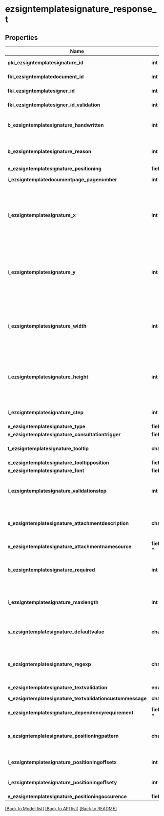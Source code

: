 # ezsigntemplatesignature_response_t

## Properties
Name | Type | Description | Notes
------------ | ------------- | ------------- | -------------
**pki_ezsigntemplatesignature_id** | **int** | The unique ID of the Ezsigntemplatesignature | 
**fki_ezsigntemplatedocument_id** | **int** | The unique ID of the Ezsigntemplatedocument | 
**fki_ezsigntemplatesigner_id** | **int** | The unique ID of the Ezsigntemplatesigner | 
**fki_ezsigntemplatesigner_id_validation** | **int** | The unique ID of the Ezsigntemplatesigner | [optional] 
**b_ezsigntemplatesignature_handwritten** | **int** | Whether the Ezsigntemplatesignature must be handwritten or not when eEzsigntemplatesignatureType &#x3D; Signature. | [optional] 
**b_ezsigntemplatesignature_reason** | **int** | Whether the Ezsigntemplatesignature must include a reason or not when eEzsigntemplatesignatureType &#x3D; Signature. | [optional] 
**e_ezsigntemplatesignature_positioning** | **field_e_ezsigntemplatesignature_positioning_t \*** |  | [optional] 
**i_ezsigntemplatedocumentpage_pagenumber** | **int** | The page number in the Ezsigntemplatedocument | 
**i_ezsigntemplatesignature_x** | **int** | The X coordinate (Horizontal) where to put the Ezsigntemplatesignature on the page.  Coordinate is calculated at 100dpi (dot per inch). So for example, if you want to put the Ezsigntemplatesignature 2 inches from the left border of the page, you would use \&quot;200\&quot; for the X coordinate. | [optional] 
**i_ezsigntemplatesignature_y** | **int** | The Y coordinate (Vertical) where to put the Ezsigntemplatesignature on the page.  Coordinate is calculated at 100dpi (dot per inch). So for example, if you want to put the Ezsigntemplatesignature 3 inches from the top border of the page, you would use \&quot;300\&quot; for the Y coordinate. | [optional] 
**i_ezsigntemplatesignature_width** | **int** | The width of the Ezsigntemplatesignature.  Size is calculated at 100dpi (dot per inch). So for example, if you want the Ezsigntemplatesignature to have a width of 2 inches, you would use \&quot;200\&quot; for the iEzsigntemplatesignatureWidth. | [optional] 
**i_ezsigntemplatesignature_height** | **int** | The height of the Ezsigntemplatesignature.  Size is calculated at 100dpi (dot per inch). So for example, if you want the Ezsigntemplatesignature to have an height of 2 inches, you would use \&quot;200\&quot; for the iEzsigntemplatesignatureHeight. | [optional] 
**i_ezsigntemplatesignature_step** | **int** | The step when the Ezsigntemplatesigner will be invited to sign | 
**e_ezsigntemplatesignature_type** | **field_e_ezsigntemplatesignature_type_t \*** |  | 
**e_ezsigntemplatesignature_consultationtrigger** | **field_e_ezsigntemplatesignature_consultationtrigger_t \*** |  | [optional] 
**t_ezsigntemplatesignature_tooltip** | **char \*** | A tooltip that will be presented to Ezsigntemplatesigner about the Ezsigntemplatesignature | [optional] 
**e_ezsigntemplatesignature_tooltipposition** | **field_e_ezsigntemplatesignature_tooltipposition_t \*** |  | [optional] 
**e_ezsigntemplatesignature_font** | **field_e_ezsigntemplatesignature_font_t \*** |  | [optional] 
**i_ezsigntemplatesignature_validationstep** | **int** | The step when the Ezsigntemplatesigner will be invited to validate the Ezsigntemplatesignature of eEzsigntemplatesignatureType Attachments | [optional] 
**s_ezsigntemplatesignature_attachmentdescription** | **char \*** | The description attached to the attachment name added in Ezsigntemplatesignature of eEzsigntemplatesignatureType Attachments | [optional] 
**e_ezsigntemplatesignature_attachmentnamesource** | **field_e_ezsigntemplatesignature_attachmentnamesource_t \*** |  | [optional] 
**b_ezsigntemplatesignature_required** | **int** | Whether the Ezsigntemplatesignature is required or not. This field is relevant only with Ezsigntemplatesignature with eEzsigntemplatesignatureType &#x3D; Attachments. | [optional] 
**i_ezsigntemplatesignature_maxlength** | **int** | The maximum length for the value in the Ezsigntemplatesignature  This can only be set if eEzsigntemplatesignatureType is **FieldText** or **FieldTextarea** | [optional] 
**s_ezsigntemplatesignature_defaultvalue** | **char \*** | The default value for the Ezsigntemplatesignature  You can use the codes below and they will be replaced at signature time.    | Code | Description | Example | | ------------------------- | ------------ | ------------ | | {sUserFirstname} | The first name of the contact | John | | {sUserLastname} | The last name of the contact | Doe | | {sUserJobtitle} | The job title | Sales Representative | | {sCompany} | Company name | eZmax Solutions Inc. | | {sEmailAddress} | The email address | email@example.com | | {sPhoneE164} | A phone number in E.164 Format | +15149901516 | | {sPhoneE164Cell} | A phone number in E.164 Format | +15149901516 | | [optional] 
**s_ezsigntemplatesignature_regexp** | **char \*** | A regular expression to indicate what values are acceptable for the Ezsigntemplatesignature.  This can only be set if eEzsigntemplatesignatureType is **Text** or **Textarea** | [optional] 
**e_ezsigntemplatesignature_textvalidation** | **enum_textvalidation_t \*** |  | [optional] 
**s_ezsigntemplatesignature_textvalidationcustommessage** | **char \*** | Description of validation rule. Show by signatory. | [optional] 
**e_ezsigntemplatesignature_dependencyrequirement** | **field_e_ezsigntemplatesignature_dependencyrequirement_t \*** |  | [optional] 
**s_ezsigntemplatesignature_positioningpattern** | **char \*** | The string pattern to search for the positioning. **This is not a regexp**  This will be required if **eEzsigntemplatesignaturePositioning** is set to **PerCoordinates** | [optional] 
**i_ezsigntemplatesignature_positioningoffsetx** | **int** | The offset X  This will be required if **eEzsigntemplatesignaturePositioning** is set to **PerCoordinates** | [optional] 
**i_ezsigntemplatesignature_positioningoffsety** | **int** | The offset Y  This will be required if **eEzsigntemplatesignaturePositioning** is set to **PerCoordinates** | [optional] 
**e_ezsigntemplatesignature_positioningoccurence** | **field_e_ezsigntemplatesignature_positioningoccurence_t \*** |  | [optional] 

[[Back to Model list]](../README.md#documentation-for-models) [[Back to API list]](../README.md#documentation-for-api-endpoints) [[Back to README]](../README.md)


